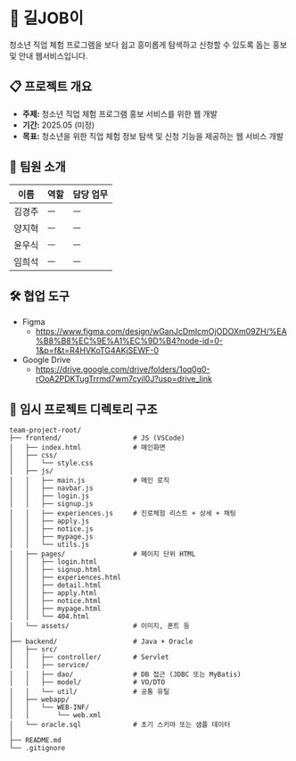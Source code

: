 # 📌 길JOB이

청소년 직업 체험 프로그램을 보다 쉽고 흥미롭게 탐색하고 신청할 수 있도록 돕는 홍보 및 안내 웹서비스입니다.

## 📋 프로젝트 개요

* **주제:** 청소년 직업 체험 프로그램 홍보 서비스를 위한 웹 개발
* **기간:** 2025.05 (미정)
* **목표:** 청소년을 위한 직업 체험 정보 탐색 및 신청 기능을 제공하는 웹 서비스 개발

## 👥 팀원 소개

| 이름  | 역할 | 담당 업무 |
| --- | -- | ----- |
| 김경주 | ㅡ  | ㅡ     |
| 양지혁 | ㅡ  | ㅡ     |
| 윤우식 | ㅡ  | ㅡ     |
| 임희석 | ㅡ  | ㅡ     |

## 🛠 협업 도구
  - Figma
      - https://www.figma.com/design/wGanJcDmIcmOjODOXm09ZH/%EA%B8%B8%EC%9E%A1%EC%9D%B4?node-id=0-1&p=f&t=R4HVKoTG4AKjSEWF-0
  - Google Drive
      - https://drive.google.com/drive/folders/1oq0g0-rOoA2PDKTugTrrmd7wm7cyil0J?usp=drive_link

## 📁 임시 프로젝트 디렉토리 구조

```
team-project-root/
├── frontend/                  # JS (VSCode)
│   ├── index.html             # 메인화면
│   ├── css/
│   │   └── style.css
│   ├── js/
│   │   ├── main.js            # 메인 로직
│   │   ├── navbar.js
│   │   ├── login.js
│   │   ├── signup.js
│   │   ├── experiences.js     # 진로체험 리스트 + 상세 + 채팅
│   │   ├── apply.js
│   │   ├── notice.js
│   │   ├── mypage.js
│   │   └── utils.js
│   ├── pages/                 # 페이지 단위 HTML
│   │   ├── login.html
│   │   ├── signup.html
│   │   ├── experiences.html
│   │   ├── detail.html
│   │   ├── apply.html
│   │   ├── notice.html
│   │   ├── mypage.html
│   │   └── 404.html
│   └── assets/                # 이미지, 폰트 등
│
├── backend/                   # Java + Oracle
│   ├── src/
│   │   ├── controller/        # Servlet
│   │   ├── service/           
│   │   ├── dao/               # DB 접근 (JDBC 또는 MyBatis)
│   │   ├── model/             # VO/DTO
│   │   └── util/              # 공통 유틸
│   ├── webapp/
│   │   └── WEB-INF/
│   │       └── web.xml
│   └── oracle.sql             # 초기 스키마 또는 샘플 데이터
│
├── README.md
└── .gitignore
```

